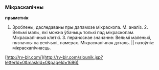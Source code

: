 ### Мікраскапічны
**прыметнік**

1. Зроблены, даследаваны пры дапамозе міхраскопа. М. аналіз. 2. Вельмі малы, які можна ўбачыць толькі пад мікраскопам. Мікраскапічныя клеткі. 3. пераноснае значэнне: Вельмі маленькі, нязначны па велічыні, памерах. Мікраскапічная дэталь. || назоўнік: мікраскапічнасць.

<a rel="author">[http://rv-blr.com/](http://rv-blr.com/slounik.jsp?letterId=0&maskId=0&pageId=1686)</a>
